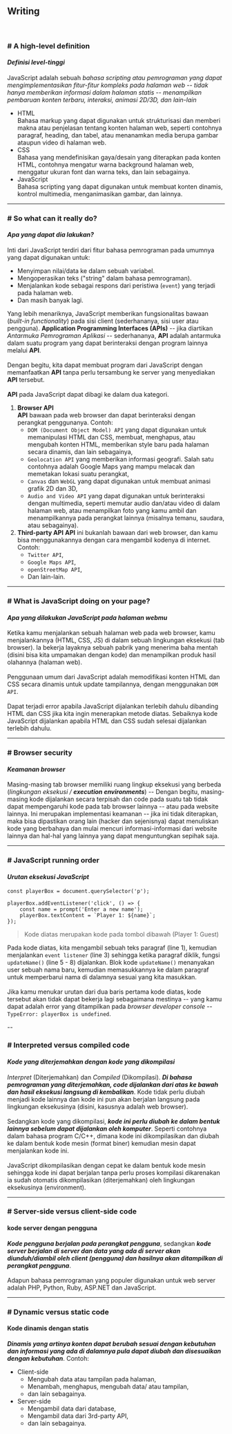 ## Writing

<br/>

### # A high-level definition
#### _Definisi level-tinggi_

JavaScript adalah sebuah _bahasa scripting atau pemrograman yang dapat mengimplementasikan fitur-fitur kompleks pada halaman web_ -- _tidak hanya memberikan informasi dalam halaman statis_ -- _menampilkan pembaruan konten terbaru, interaksi, animasi 2D/3D, dan lain-lain_

* HTML<br/>
    Bahasa markup yang dapat digunakan untuk strukturisasi dan memberi makna atau penjelasan tentang konten halaman web, seperti contohnya paragraf, heading, dan tabel, atau menanamkan media berupa gambar ataupun video di halaman web.
* CSS<br/>
    Bahasa yang mendefinisikan gaya/desain yang diterapkan pada konten HTML, contohnya mengatur warna background halaman web, menggatur ukuran font dan warna teks, dan lain sebagainya.
* JavaScript<br/>
    Bahasa scripting yang dapat digunakan untuk membuat konten dinamis, kontrol multimedia, menganimasikan gambar, dan lainnya.

---

### # So what can it really do?
#### _Apa yang dapat dia lakukan?_

Inti dari JavaScript terdiri dari fitur bahasa pemrograman pada umumnya yang dapat digunakan untuk:
* Menyimpan nilai/data ke dalam sebuah variabel.
* Mengoperasikan teks ("string" dalam bahasa pemrograman).
* Menjalankan kode sebagai respons dari peristiwa (`event`) yang terjadi pada halaman web.
* Dan masih banyak lagi.

Yang lebih menariknya, JavaScript memberikan fungsionalitas bawaan (_built-in functionality_) pada sisi client (sederhananya, sisi user atau pengguna). **Application Programming Interfaces (APIs)** -- jika diartikan _Antarmuka Pemrograman Aplikasi_ -- sederhananya, **API** adalah antarmuka dalam suatu program yang dapat berinteraksi dengan program lainnya melalui **API**.
<br/>
<br/>
Dengan begitu, kita dapat membuat program dari JavaScript dengan memanfaatkan **API** tanpa perlu tersambung ke server yang menyediakan **API** tersebut.
<br/>
<br/>
**API** pada JavaScript dapat dibagi ke dalam dua kategori.
1. **Browser API**<br/>
    **API** bawaan pada web browser dan dapat berinteraksi dengan perangkat penggunanya. Contoh:<br/>
    * `DOM (Document Object Model) API` yang dapat digunakan untuk memanipulasi HTML dan CSS, membuat, menghapus, atau mengubah konten HTML, memberikan style baru pada halaman secara dinamis, dan lain sebagainya,
    * `Geolocation API` yang memberikan informasi geografi. Salah satu contohnya adalah Google Maps yang mampu melacak dan memetakan lokasi suatu perangkat,
    * `Canvas` dan `WebGL` yang dapat digunakan untuk membuat animasi grafik 2D dan 3D,
    * `Audio and Video API` yang dapat digunakan untuk berinteraksi dengan multimedia, seperti memutar audio dan/atau video di dalam halaman web, atau menampilkan foto yang kamu ambil dan menampilkannya pada perangkat lainnya (misalnya temanu, saudara, atau sebagainya).
2. **Third-party API**
    **API** ini bukanlah bawaan dari web browser, dan kamu bisa menggunakannya dengan cara mengambil kodenya di internet. Contoh:<br/>
    * `Twitter API`,
    * `Google Maps API`,
    * `openStreetMap API`,
    * Dan lain-lain.

---

### # What is JavaScript doing on your page?
#### _Apa yang dilakukan JavaScript pada halaman webmu_

Ketika kamu menjalankan sebuah halaman web pada web browser, kamu menjalankannya (HTML, CSS, JS) di dalam sebuah lingkungan eksekusi (tab browser). Ia bekerja layaknya sebuah pabrik yang menerima baha mentah (disini bisa kita umpamakan dengan kode) dan menampilkan produk hasil olahannya (halaman web).
<br/>
<br/>
Penggunaan umum dari JavaScript adalah memodifikasi konten HTML dan CSS secara dinamis untuk update tampilannya, dengan menggunakan `DOM API`.
<br/>
<br/>
Dapat terjadi error apabila JavaScript dijalankan terlebih dahulu dibanding HTML dan CSS jika kita ingin menerapkan metode diatas. Sebaiknya kode JavaScript dijalankan apabila HTML dan CSS sudah selesai dijalankan terlebih dahulu.

---

### # Browser security
#### _Keamanan browser_

Masing-masing tab browser memiliki ruang lingkup eksekusi yang berbeda (_lingkungan eksekusi / **execution environments**_) -- Dengan begitu, masing-masing kode dijalankan secara terpisah dan code pada suatu tab tidak dapat mempengaruhi kode pada tab browser lainnya -- atau pada website lainnya. Ini merupakan implementasi keamanan -- jika ini tidak diterapkan, maka bisa dipastikan orang lain (hacker dan sejenisnya) dapat menuliskan kode yang berbahaya dan mulai mencuri informasi-informasi dari website lainnya dan hal-hal yang lainnya yang dapat menguntungkan sepihak saja.

---

### # JavaScript running order
#### _Urutan eksekusi JavaScript_

```
const playerBox = document.querySelector('p');

playerBox.addEventListener('click', () => {
    const name = prompt('Enter a new name');
    playerBox.textContent = `Player 1: ${name}`;
});
```

> Kode diatas merupakan kode pada tombol dibawah (Player 1: Guest)

Pada kode diatas, kita mengambil sebuah teks paragraf (line 1), kemudian
menjalankan `event listener` (line 3) sehingga ketika paragraf diklik, fungsi `updateName()` (line 5 - 8) dijalankan. Blok kode `updateName()` menanyakan user sebuah nama baru, kemudian memasukkannya ke dalam paragraf untuk memperbarui nama di dalamnya sesuai yang kita masukkan.
<br/>
<br/>
Jika kamu menukar urutan dari dua baris pertama kode diatas, kode tersebut akan tidak dapat bekerja lagi sebagaimana mestinya -- yang kamu dapat adalah error yang ditampilkan pada _browser developer console_ -- `TypeError: playerBox is undefined`.

--

### # Interpreted versus compiled code
#### _Kode yang diterjemahkan dengan kode yang dikompilasi_

_Interpret_ (Diterjemahkan) dan _Compiled_ (Dikompilasi). _**Di bahasa pemrograman yang diterjemahkan, code dijalankan dari atas ke bawah dan hasil eksekusi langsung di kembalikan**_. Kode tidak perlu diubah menjadi kode lainnya dan kode ini pun akan berjalan langsung pada lingkungan eksekusinya (disini, kasusnya adalah web browser).
<br/>
<br/>
Sedangkan kode yang dikompilasi, _**kode ini perlu diubah ke dalam bentuk lainnya sebelum dapat dijalankan oleh komputer**_. Seperti contohnya dalam bahasa program C/C++, dimana kode ini dikompilasikan dan diubah ke dalam bentuk kode mesin (format biner) kemudian mesin dapat menjalankan kode ini.
<br/>
<br/>
JavaScript dikompilasikan dengan cepat ke dalam bentuk kode mesin sehingga kode ini dapat berjalan tanpa perlu proses kompilasi dikarenakan ia sudah otomatis dikompilasikan (diterjemahkan) oleh lingkungan eksekusinya (environment).

---

### # Server-side versus client-side code
#### kode server dengan pengguna

_**Kode pengguna berjalan pada perangkat pengguna**_, sedangkan _**kode server berjalan di server dan data yang ada di server akan diunduh/diambil oleh client (pengguna) dan hasilnya akan ditampilkan di perangkat pengguna**_.
<br/>
<br/>
Adapun bahasa pemrograman yang populer digunakan untuk web server adalah PHP, Python, Ruby, ASP.NET dan JavaScript.

---

### # Dynamic versus static code
#### Kode dinamis dengan statis

_**Dinamis yang artinya konten dapat berubah sesuai dengan kebutuhan dan informasi yang ada di dalamnya pula dapat diubah dan disesuaikan dengan kebutuhan**_. Contoh:<br/>
* Client-side
    * Mengubah data atau tampilan pada halaman,
    * Menambah, menghapus, mengubah data/ atau tampilan,
    * dan lain sebagainya.
* Server-side
    * Mengambil data dari database,
    * Mengambil data dari 3rd-party API,
    * dan lain sebagainya.